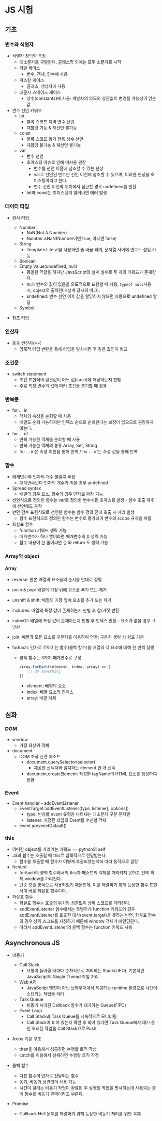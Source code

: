 # JS 시험

## 기초

### 변수와 식별자

- 식별자 정의와 특징
  - 대소문자를 구별한다. 클래스명 외에는 모두 소문자로 시작
  - 카멜 케이스
    - 변수, 객체, 함수에 사용
  - 파스칼 케이스
    - 클래스, 생성자에 사용
  - 대문자 스네이크 케이스
    - 상수(constants)에 사용: 개발자의 의도와 상관없이 변경될 가능성이 없는 값
- 변수 선언 키워드
  - let
    - 블록 스코프 지역 변수 선언
    - 재할당 가능 & 재선언 불가능
  - const
    - 블록 스코프 읽기 전용 상수 선언
    - 재할당 불가능 & 재선언 불가능
  - var
    - 변수 선언
    - 호이스팅 이슈로 인해 미사용 권장
      - 변수를 선언 이전에 참조할 수 있는 현상
      - var로 선언된 변수는 선언 이전에 참조할 수 있으며, 이러한 현상을 호이스팅이라고 한다.
      - 변수 선언 이전의 위치에서 접근할 경우 undefined를 반환
    - let과 const는 호이스팅이 일어나면 에러 발생

### 데이터 타입

- 원시 타입
  - Number
    - NaN(Not A Number)
    - Number.isNaN(Number이면 true, 아니면 false)
  - String
    - Template Literal을 사용하면 줄 바꿈 되며, 문자열 사이에 변수도 삽입 가능
  - Boolean
  - Empty Value(undefined, null)
    - 동일한 역할을 하지만 JavaScript의 설계 실수로 두 개의 키워드가 존재한다.
    - null: 변수의 값이 없음을 의도적으로 표현할 때 사용, `typeof null`사용 시, object로 출력된다(설계 당시의 버그).
    - undefined: 변수 선언 이후 값을 할당하지 않으면 자동으로 undefined 할당
  - Symbol

- 참조 타입

### 연산자

- 동등 연산자(==)
  - 암묵적 타입 변환을 통해 타입을 일치시킨 후 같은 값인지 비교

### 조건문

- switch statement
  - 조건 표현식의 결괏값이 어느 값(case)에 해당하는지 판별
  - 주로 특정 변수의 값에 따라 조건을 분기할 때 활용

### 반복문

- for ... in
  - 객체의 속성을 순회할 때 사용
  - 배열도 순회 가능하지만 인덱스 순으로 순회한다는 보장이 없으므로 권장하지 않는다.
- for ... of
  - 반복 가능한 객체를 순회할 때 사용
  - 반복 가능한 객체의 종류 Array, Set, String
  - for ... in은 속성 이름을 통해 반복 / for ... of는 속성 값을 통해 반복

### 함수

- 매개변수와 인자의 개수 불일치 허용
  - 매개변수보다 인자의 개수가 적을 경우 undefined
- Spread syntax
  - 배열의 경우 요소, 함수의 경우 인자로 확장 가능
- 선언식으로 정의한 함수는 var로 정의한 변수처럼 호이스팅 발생 - 함수 호출 이후에 선언해도 동작
- 반면 함수 표현식으로 선언한 함수는 함수 정의 전에 호출 시 에러 발생
  - 함수 표현식으로 정의된 함수는 변수로 평가되어 변수의 scope 규칙을 따름
- 화살표 함수
  - function 키워드 생략 가능
  - 매개변수가 하나 뿐이라면 매개변수의 () 생략 가능
  - 함수 내용이 한 줄이라면 {} 와 return 도 생략 가능

### Array와 object

#### Array

- reverse: 원본 배열의 요소들의 순서를 반대로 정렬

- push & pop: 배열의 가장 뒤에 요소를 추가 또는 제거

- unshift & shift: 배열의 가장 앞에 요소를 추가 또는 제거

- includes: 배열의 특정 값이 존재하는지 판별 후 참/거짓 반환

- indexOf: 배열에 특정 값이 존재하는지 판별 후 인덱스 반환 - 요소가 없을 경우 -1 반환

- join: 배열의 모든 요소를 구분자를 이용하여 연결: 구분자 생략 시 쉼표 기준

- forEach: 인자로 주어지는 함수(콜백 함수)를 배열의 각 요소에 대해 한 번씩 실행

  - 콜백 함수는 3가지 매개변수로 구성

    ``` js
    array.forEach((element, index, array) => {
    	// do something
    })
    ```

    - element: 배열의 요소
    - index: 배열 요소의 인덱스
    - array: 배열 자체



## 심화

### DOM

- window
  - 가장 최상위 객체
- document
  - DOM 조작 관련 메소드
    - document.querySelector(selector)
      - 제공한 선택자와 일치하는 element 한 개 선택
    - document.createElement: 작성한 tagName의 HTML 요소를 생성하여 반환

### Event

- Event handler - addEventListener
  - EventTarget.addEventListener(type, listener[, options])
    - type: 반응할 event 유형을 나타내는 대소문자 구분 문자열
    - listener: 지정된 타입의 Event를 수신할 객체
  - event.prevenetDafault()

### this

- 어떠한 object를 가리키는 키워드 == python의 self
- JS의 함수는 호출될 때 this르 암묵적으로 전달받는다.
  - 함수를 호출할 때 함수가 어떻게 호출되었는지에 따라 동적으로 결정
- Nested
  - forEach의 콜백 함수에서의 this가 메소드의 객체를 가리키지 못하고 전역 객체 window를 가리킨다.
  - 단순 호출 방식으로 사용되었기 때문인데, 이를 해결하기 위해 등장한 함수 표현식이 바로 화살표 함수이다.
- 화살표 함수
  - 화살표 함수는 호출의 위치와 상관없이 상위 스코프를 가리킨다.
  - addEventListener 함수에서는 특별하게 function 키워드의 경우 addEventListener를 호출한 대상(event.target)을 뜻하는 반면, 화살표 함수의 경우 상위 스코프를 지칭하기 때문에 window 객체가 바인딩된다.
  - 따라서 addEventListener의 콜백 함수는 function 키워드 사용



## Asynchronous JS

- 비동기
  - Call Stack
    - 요청이 들어올 때마다 순차적으로 처리하는 Stack(LIFO), 기본적인 JavaScript의 Single Thread 작업 처리
  - Web API
    - JavaScript 엔진이 아닌 브라우저에서 제공하는 runtime 환경으로 시간이 소요되는 작업을 처리
  - Task Queue
    - 비동기 처리된 Callback 함수가 대기하는 Queue(FIFO)
  - Event Loop
    - Call Stack과 Task Queue를 지속적으로 모니터링
    - Call Stack이 비어 있는지 확인 후 비어 있다면 Task Queue에서 대기 중인 오래된 작업을 Call Stack으로 Push
- Axios 기본 구조
  - then을 이용해서 성공하면 수행할 로직 작성
  - catch를 이용해서 실패하면 수행할 로직 작정

- 콜백 함수
  - 다른 함수의 인자로 전달되는 함수
  - 동기, 비동기 상관없이 사용 가능
  - 시간이 걸리는 비동기 작업이 완료된 후 실행할 작업을 명시하는데 사용되는 콜백 함수를 비동기 콜백이라고 부른다.

- Promise
  - Callback Hell 문제를 해결하기 위해 등장한 비동기 처리를 위한 객체